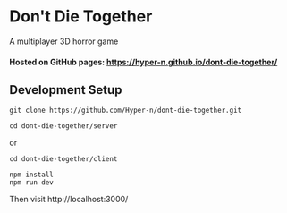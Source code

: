 # Don't Die Together
A multiplayer 3D horror game 

#### Hosted on GitHub pages: https://hyper-n.github.io/dont-die-together/

## Development Setup

```
git clone https://github.com/Hyper-n/dont-die-together.git
```

```
cd dont-die-together/server
```
or
```
cd dont-die-together/client
```

```
npm install
npm run dev
```

Then visit http://localhost:3000/
